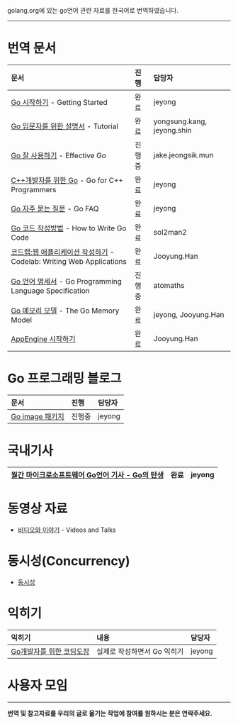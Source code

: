 golang.org에 있는 go언어 관련 자료를 한국어로 번역하였습니다.

---



# 번역 문서 #
| **문서** | **진행** | **담당자** |
|:-----------|:-----------|:--------------|
| [Go 시작하기](GoInstall.md) - Getting Started | 완료     | jeyong        |
| [Go 입문자를 위한 설명서](GoTutorial.md) - Tutorial | 완료     | yongsung.kang, jeyong.shin |
| [Go 잘 사용하기](EffectiveGo.md) - Effective Go | 진행중  | jake.jeongsik.mun |
| [C++개발자를 위한 Go](GoForCppDeveloper.md) - Go for C++ Programmers | 완료     | jeyong        |
| [Go 자주 묻는 질문](GoFAQ.md) - Go FAQ| 완료     | jeyong        |
| [Go 코드 작성방법](HowToWriteGoCode.md) - How to Write Go Code | 완료     | sol2man2      |
| [코드랩:웹 애플리케이션 작성하기](CodelabWriteWebApplications.md) - Codelab: Writing Web Applications | 완료     | Jooyung.Han   |
| [Go 언어 명세서](GoProgrammingLanguageSpecification.md) - Go Programming Language Specification | 진행중  | atomaths      |
| [Go 메모리 모델](MemoryModel.md) - The Go Memory Model | 완료     | jeyong, Jooyung.Han |
| [AppEngine 시작하기](GoogleAppEngineGoGettingStarted.md) | 완료     | Jooyung.Han   |

# Go 프로그래밍 블로그 #
| **문서** | **진행** | **담당자** |
|:-----------|:-----------|:--------------|
| [Go image 패키지](TheGoimagePackage.md) | 진행중  | jeyong        |

# 국내기사 #
| [월간 마이크로소프트웨어 Go언어 기사 - Go의 탄생](http://imaso.co.kr/?doc=bbs/gnuboard.php&bo_table=article&wr_id=38206) | 완료 | jeyong |
|:-------------------------------------------------------------------------------------------------------------------------------------------|:-------|:-------|

# 동영상 자료 #
  * [비디오와 이야기](VideoAndTalk.md) - Videos and Talks
# 동시성(Concurrency) #
  * [동시성](Concurrency.md)
# 익히기 #
| **익히기** | **내용** | **담당자** |
|:--------------|:-----------|:--------------|
| [Go개발자를 위한 코딩도장](GoCodingDojo.md) | 실제로 작성하면서 Go 익히기 | jeyong        |
# 사용자 모임 #


---

**번역 및 참고자료를 우리의 글로 옮기는 작업에 참여를 원하시는 분은 연락주세요.**